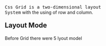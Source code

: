 <style>
.hello{font-size:12px}
</style>
  <code style="font-size:14px">Css Grid is a two-dimensional layout System</code> with the using of row and column.
  <h2 style="margin:20px 0">Layout Mode</h2>
  <p style="font-size:14px">Before Grid there were 5 lyout model</p>
